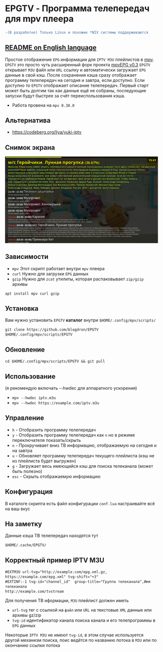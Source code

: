 # EPGTV - Программа телепередач для mpv плеера

```diff
-(В разработке) Только Linux и похожие *NIX системы поддерживаются
```

## [README on English language](README.md)

Простое отображение `EPG` информации для `IPTV M3U` плейлистов в [mpv](https://mpv.io).
`EPGTV` это просто чуть расширенный форк проекта [mpvEPG v0.3](https://github.com/dafyk/mpvEPG)
`EPGTV` открывает `M3U` файл или `URL` ссылку и автоматически загружает `EPG` данные в свой кэш.
После сохранения кэша сразу отображает программу телепередач на сегодня и завтра, если доступно.
Если доступно то `EPGTV` отображает описание телепередач. Первый старт может быть долгим
так как данные ещё не собраны, последующие запуски будут быстрее за счёт переиспользования кэша.

 * Работа провена на `mpv 0.38.0`

## Альтернатива

 * https://codeberg.org/liya/yuki-iptv

## Снимок экрана

![screenshot](.screenshot/screenshot.png)


## Зависимости

 * `mpv`  Этот скрипт работает внутри `mpv` плеера
 * `curl` Нужно для загрузки `EPG` данных
 * `gzip` Нужно для `zcat` утилиты, которая распаковывает `zip/gzip` архивы

```
apt install mpv curl gzip
```

## Установка

Вам нужно установить `EPGTV` **каталог** внутри `$HOME/.config/mpv/scripts/`

```
git clone https://github.com/blogdron/EPGTV  $HOME/.config/mpv/scripts/EPGTV
```

## Обновление

```
cd $HOME/.config/mpv/scripts/EPGTV && git pull
```

## Использование  
(я рекомендую включать --hwdec для аппаратного ускорения)

 * `mpv --hwdec iptv.m3u` 
 * `mpv --hwdec https://example.com/iptv.m3u`

## Управление

 * `h` -  Отобразить программу телепередач
 * `y` -  Отобразить программу телепередач как `n` но в режиме переключателя показать/скрыть
 * `n` -  Прокручивает вниз ТВ информацию, отображаемую на сегодня и на завтра
 * `u` -  Обновляет программу телепередач текущего плейлиста (кэш не из плейлиста будет выгружен)
 * `g` -  Загружает весь имеющийся кэш для поиска телеканала (может быть полезно)
 * `esc` - Скрыть отображаемую информацию


## Конфигурация

В каталоге скрипта есть файл конфигурации `conf.lua` настраивайте всё на ваш вкус

## На заметку

Данные кэша ТВ телепередач находятся тут

```
$HOME/.cache/EPGTV/
```


## Корректный пример IPTV M3U

```
#EXTM3U url-tvg="http://example.com/epg.xml.gz, https://example.com/epg.xml" tvg-shift="+3"
#EXTINF:-1 tvg-id="channel_id"  group-title="Группа телеканала",Имя телеканала
http://example.com/tvstream
```

Для получения ТВ иформации, `M3U`  плейлист должен иметь

* `url-tvg`  тег с ссылкой на `файл` или `URL` на текстовые `XML` данные или архивы gz/zip
* `tvg-id` идентификатор канала поиска канала и его телепрограммы в `EPG` данных

Некоторые `IPTV M3U` не имеют `tvg-id`, в этом случае используется другой механизм
поиска, поис ведётся по названию потока в `M3U` или по окончанию ссылки потока



